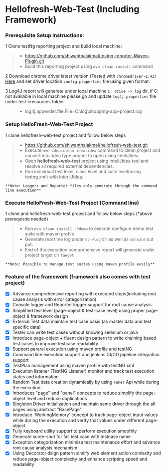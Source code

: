 # Hellofresh-Web-Test (Including Framework)

### Prerequisite Setup Instructions:

1 Clone testNg reporting project and build local machine:
> - https://github.com/shiwanthalakmal/testng-reporter-Maven-Plugin.git
> - Build this reporting project using ```mvn clean install``` command

2 Download chrome driver latest version (Tested with ```chromedriver-2.43```) [Here](https://chromedriver.storage.googleapis.com/index.html?path=2.43/) and set driver location ```config.properties``` file using given format.

3 Log4J report will generate under local machine ```C: drive -> log``` dir, if C: not available in local machine please go and update ```log4j.properties``` file under test->resources folder
> - log4j.appender.file.File=C:\\log\\shopping-app-project.log

### Setup HelloFresh-Web-Test Project

1 clone hellofresh-web-test project and follow below steps
> - https://github.com/shiwanthalakmal/hellofresh-web-test.git
> - Execute ```mvn idea:clean idea:idea``` command to clean project and convert into .idea type project to open using InteliJIdea.
> - Open **hellofresh-web-test** project using InteliJIdea tool and resolve all required external dependencies.
> - Run individual test level, class level and suite level(using testng.xml) with InterliJIdea.

```**Note: Loggers and Reporter files only generate through the command line execution**```

### Execute HelloFresh-Web-Test Project (Command line)

1 clone and hellofresh-web-test project and follow below steps (*above prerequisite needed)
> - Run ```mvn clean install -Pdemo``` to execute configure demo test suite with maven profile
> - Generate real time log under ```c:->log``` dir as well as ```console``` out put.
> - End of the execution comprehensive report will generate under project target dir ```taeget```

```**Note: Possible to manage test suites using maven profile easily**```

### Feature of the framework (framework also comes with test project)

- [x] Advance comprehensive reporting with executed steps(including root cause analysis with error categorization)
- [x] Console logger and Reporter logger support for root cause analysis.
- [x] Simplified test level (page-object & test-case level) using proper page-object & framework design
- [x] External Test data maintain test case basis (as master data and test specific data)
- [x] Tester can write test cases without knowing selenium or java
- [x] Introduce page-object + fluent design pattern to write chaining based test cases to improve testcase readability
- [x] Support pararal execution using maven profile and testNG
- [x] Command line execution support and jenkins CI/CD pipeline integration support
- [x] TestPlan management using maven profile with testNG.xml
- [x] Execution listener (TestNG Listener) monitor and track test execution states and information
- [x] Random Test data creation dynamically by using ```Faker``` Api while during the execution
- [x] Introduces "page" and "panel" concepts to reduce simplify the page-object level and reduce duplications
- [x] Singleton Driver initialization and maintain same driver through the all pages using abstract "BasePage"
- [x] Introduce 'WorkingMemory' concept to track page-object input values while during the execution and verify that values under different page-object
- [x] Fully keyboard utility support to perform execution smoothly
- [x] Generate scree-shot for fail test case with testcase name
- [x] Exception categorization minimize test maintenance effort and advance root cause analysis mechanism
- [x] Using Decorator dsign pattern simlify web element action comlexity and reduce page-object complexity and enhance scripting speed and readability
